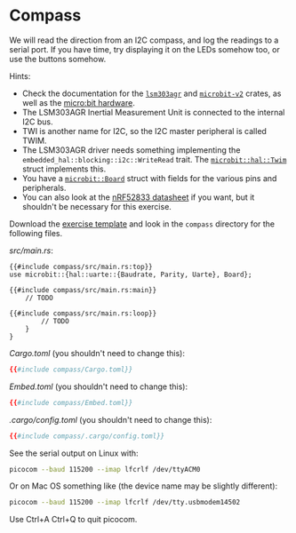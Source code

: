 # Compass

We will read the direction from an I2C compass, and log the readings to a serial port. If you have
time, try displaying it on the LEDs somehow too, or use the buttons somehow.

Hints:

- Check the documentation for the [`lsm303agr`](https://docs.rs/lsm303agr/latest/lsm303agr/) and
  [`microbit-v2`](https://docs.rs/microbit-v2/latest/microbit/) crates, as well as the
  [micro:bit hardware](https://tech.microbit.org/hardware/).
- The LSM303AGR Inertial Measurement Unit is connected to the internal I2C bus.
- TWI is another name for I2C, so the I2C master peripheral is called TWIM.
- The LSM303AGR driver needs something implementing the `embedded_hal::blocking::i2c::WriteRead`
  trait. The
  [`microbit::hal::Twim`](https://docs.rs/microbit-v2/latest/microbit/hal/struct.Twim.html) struct
  implements this.
- You have a [`microbit::Board`](https://docs.rs/microbit-v2/latest/microbit/struct.Board.html)
  struct with fields for the various pins and peripherals.
- You can also look at the
  [nRF52833 datasheet](https://infocenter.nordicsemi.com/pdf/nRF52833_PS_v1.5.pdf) if you want, but
  it shouldn't be necessary for this exercise.

Download the [exercise template](../../comprehensive-rust-exercises.zip) and look in the `compass`
directory for the following files.

_src/main.rs_:

<!-- File src/main.rs -->

```rust,compile_fail
{{#include compass/src/main.rs:top}}
use microbit::{hal::uarte::{Baudrate, Parity, Uarte}, Board};

{{#include compass/src/main.rs:main}}
    // TODO

{{#include compass/src/main.rs:loop}}
        // TODO
    }
}
```

_Cargo.toml_ (you shouldn't need to change this):

<!-- File Cargo.toml -->

```toml
{{#include compass/Cargo.toml}}
```

_Embed.toml_ (you shouldn't need to change this):

<!-- File Embed.toml -->

```toml
{{#include compass/Embed.toml}}
```

_.cargo/config.toml_ (you shouldn't need to change this):

<!-- File .cargo/config.toml -->

```toml
{{#include compass/.cargo/config.toml}}
```

See the serial output on Linux with:

```sh
picocom --baud 115200 --imap lfcrlf /dev/ttyACM0
```

Or on Mac OS something like (the device name may be slightly different):

```sh
picocom --baud 115200 --imap lfcrlf /dev/tty.usbmodem14502
```

Use Ctrl+A Ctrl+Q to quit picocom.
